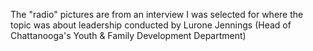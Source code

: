 The "radio" pictures are from an interview I was selected for where the topic was about leadership conducted by Lurone Jennings (Head of Chattanooga's Youth & Family Development Department)
